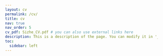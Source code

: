 ```yaml
---
layout: cv
permalink: /cv/
title: cv
nav: true
nav_order: 5
cv_pdf: Sizhe_CV.pdf # you can also use external links here
description: This is a description of the page. You can modify it in '_pages/cv.md'. You can also change or remove the top pdf download button.
toc:
  sidebar: left
---
```


